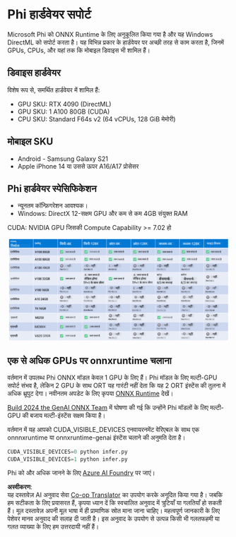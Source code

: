 <!--
CO_OP_TRANSLATOR_METADATA:
{
  "original_hash": "8cdc17ce0f10535da30b53d23fe1a795",
  "translation_date": "2025-05-08T06:14:46+00:00",
  "source_file": "md/01.Introduction/01/01.Hardwaresupport.md",
  "language_code": "hi"
}
-->
# Phi हार्डवेयर सपोर्ट

Microsoft Phi को ONNX Runtime के लिए अनुकूलित किया गया है और यह Windows DirectML को सपोर्ट करता है। यह विभिन्न प्रकार के हार्डवेयर पर अच्छी तरह से काम करता है, जिनमें GPUs, CPUs, और यहां तक कि मोबाइल डिवाइस भी शामिल हैं।

## डिवाइस हार्डवेयर  
विशेष रूप से, समर्थित हार्डवेयर में शामिल हैं:

- GPU SKU: RTX 4090 (DirectML)
- GPU SKU: 1 A100 80GB (CUDA)
- CPU SKU: Standard F64s v2 (64 vCPUs, 128 GiB मेमोरी)

## मोबाइल SKU

- Android - Samsung Galaxy S21
- Apple iPhone 14 या उससे ऊपर A16/A17 प्रोसेसर

## Phi हार्डवेयर स्पेसिफिकेशन

- न्यूनतम कॉन्फ़िगरेशन आवश्यक।
- Windows: DirectX 12-सक्षम GPU और कम से कम 4GB संयुक्त RAM

CUDA: NVIDIA GPU जिसकी Compute Capability >= 7.02 हो

![HardwareSupport](../../../../../translated_images/01.phihardware.5d51b2377cba18afc6949074542f290c56bb278dac3f4f86302aca6d80fffeb9.hi.png)

## एक से अधिक GPUs पर onnxruntime चलाना

वर्तमान में उपलब्ध Phi ONNX मॉडल केवल 1 GPU के लिए हैं। Phi मॉडल के लिए मल्टी-GPU सपोर्ट संभव है, लेकिन 2 GPU के साथ ORT यह गारंटी नहीं देता कि यह 2 ORT इंस्टेंस की तुलना में अधिक थ्रूपुट देगा। नवीनतम अपडेट के लिए कृपया [ONNX Runtime](https://onnxruntime.ai/) देखें।

[Build 2024 the GenAI ONNX Team](https://youtu.be/WLW4SE8M9i8?si=EtG04UwDvcjunyfC) में घोषणा की गई कि उन्होंने Phi मॉडलों के लिए मल्टी-GPU की बजाय मल्टी-इंस्टेंस सक्षम किया है।

वर्तमान में यह आपको CUDA_VISIBLE_DEVICES एनवायरनमेंट वेरिएबल के साथ एक onnnxruntime या onnxruntime-genai इंस्टेंस चलाने की अनुमति देता है।

```Python
CUDA_VISIBLE_DEVICES=0 python infer.py
CUDA_VISIBLE_DEVICES=1 python infer.py
```

Phi को और अधिक जानने के लिए [Azure AI Foundry](https://ai.azure.com) पर जाएं।

**अस्वीकरण**:  
यह दस्तावेज़ AI अनुवाद सेवा [Co-op Translator](https://github.com/Azure/co-op-translator) का उपयोग करके अनूदित किया गया है। जबकि हम सटीकता के लिए प्रयासरत हैं, कृपया ध्यान दें कि स्वचालित अनुवाद में त्रुटियाँ या गलतियाँ हो सकती हैं। मूल दस्तावेज़ अपनी मूल भाषा में ही प्रामाणिक स्रोत माना जाना चाहिए। महत्वपूर्ण जानकारी के लिए पेशेवर मानव अनुवाद की सलाह दी जाती है। इस अनुवाद के उपयोग से उत्पन्न किसी भी गलतफहमी या गलत व्याख्या के लिए हम उत्तरदायी नहीं हैं।